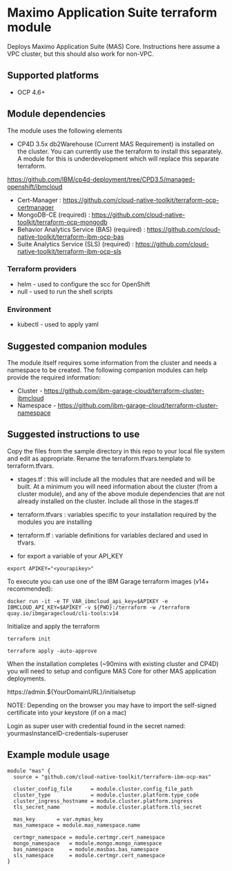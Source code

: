 #  Maximo Application Suite terraform module

Deploys Maximo Application Suite (MAS) Core.  Instructions here assume a VPC cluster, but this should also work for non-VPC.

## Supported platforms

- OCP 4.6+

## Module dependencies

The module uses the following elements

- CP4D 3.5x db2Warehouse (Current MAS Requirement) is installed on the cluster.  You can currently use the terraform to install this separately.  A module for this is underdevelopment which will replace this separate terraform.

https://github.com/IBM/cp4d-deployment/tree/CPD3.5/managed-openshift/ibmcloud


- Cert-Manager : https://github.com/cloud-native-toolkit/terraform-ocp-certmanager
- MongoDB-CE (required) : https://github.com/cloud-native-toolkit/terraform-ocp-mongodb
- Behavior Analytics Service (BAS) (required) : https://github.com/cloud-native-toolkit/terraform-ibm-ocp-bas
- Suite Analytics Service (SLS) (required) : https://github.com/cloud-native-toolkit/terraform-ibm-ocp-sls

### Terraform providers

- helm - used to configure the scc for OpenShift
- null - used to run the shell scripts

### Environment

- kubectl - used to apply yaml 

## Suggested companion modules

The module itself requires some information from the cluster and needs a
namespace to be created. The following companion
modules can help provide the required information:

- Cluster - https://github.com/ibm-garage-cloud/terraform-cluster-ibmcloud
- Namespace - https://github.com/ibm-garage-cloud/terraform-cluster-namespace

## Suggested instructions to use

Copy the files from the sample directory in this repo to your local file system and edit as appropriate.  Rename the terraform.tfvars.template to terraform.tfvars.

- stages.tf : this will include all the modules that are needed and will be built.  At a minimum you will need information about the cluster (from a cluster module), and any of the above module dependencies that are not already installed on the cluster.  Include all those in the stages.tf

- terraform.tfvars : variables specific to your installation required by the modules you are installing

- terraform.tf : variable definitions for variables declared and used in tfvars.

- for export a variable of your API_KEY

`export APIKEY="<yourapikey>"`

To execute you can use one of the IBM Garage terraform images (v14+ recommended):

`docker run -it -e TF_VAR_ibmcloud_api_key=$APIKEY -e IBMCLOUD_API_KEY=$APIKEY -v ${PWD}:/terraform -w /terraform quay.io/ibmgaragecloud/cli-tools:v14`

Initialize and apply the terraform

`terraform init`

`terraform apply -auto-approve`

When the installation completes (~90mins with existing cluster and CP4D) you will need to setup and configure MAS Core for other MAS application deployments.  

https://admin.${YourDomainURL}/initialsetup

NOTE: Depending on the browser you may have to import the self-signed certificate into your keystore (if on a mac)

Login as super user with credential found in the secret named: yourmasInstanceID-credentials-superuser


## Example module usage

```hcl-terraform
module "mas" {
  source = "github.com/cloud-native-toolkit/terraform-ibm-ocp-mas"

  cluster_config_file      = module.cluster.config_file_path
  cluster_type             = module.cluster.platform.type_code
  cluster_ingress_hostname = module.cluster.platform.ingress
  tls_secret_name          = module.cluster.platform.tls_secret
  
  mas_key       = var.mymas_key
  mas_namespace = module.mas_namespace.name
  
  certmgr_namespace = module.certmgr.cert_namespace
  mongo_namespace   = module.mongo.mongo_namespace
  bas_namespace     = module.masbas.bas_namespace
  sls_namespace     = module.certmgr.cert_namespace
}
```

